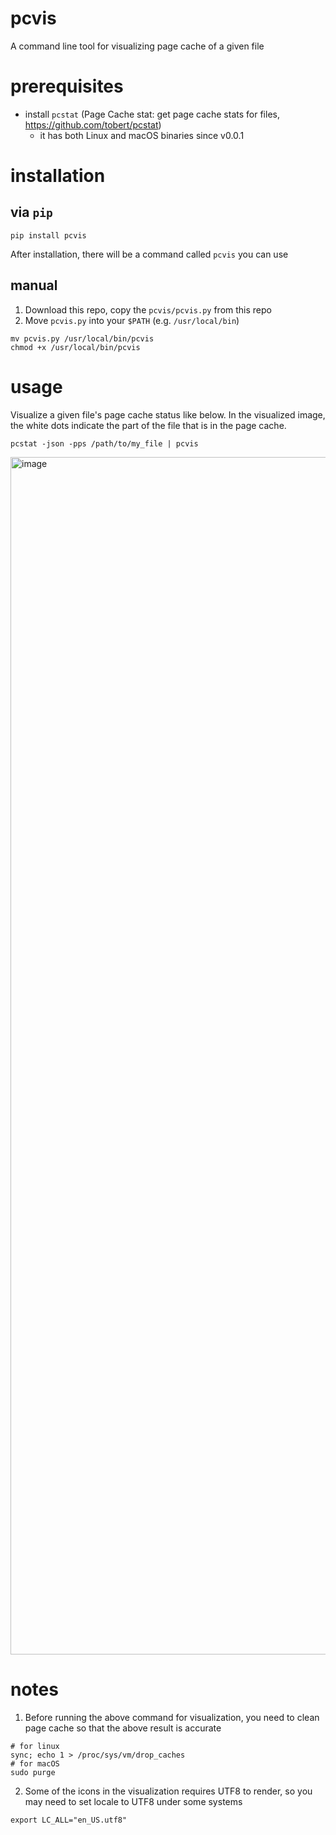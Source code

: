 # pcvis
A command line tool for visualizing page cache of a given file

# prerequisites
* install `pcstat` (Page Cache stat: get page cache stats for files, https://github.com/tobert/pcstat)
  * it has both Linux and macOS binaries since v0.0.1

# installation
## via `pip`
```
pip install pcvis
```
After installation, there will be a command called `pcvis` you can use
## manual
1. Download this repo, copy the `pcvis/pcvis.py` from this repo
2. Move `pcvis.py` into your `$PATH` (e.g. `/usr/local/bin`)
```
mv pcvis.py /usr/local/bin/pcvis
chmod +x /usr/local/bin/pcvis
```

# usage
Visualize a given file's page cache status like below. In the visualized image, the white dots indicate the part of the file that is in the page cache.
```
pcstat -json -pps /path/to/my_file | pcvis
```

<img width="1916" alt="image" src="https://user-images.githubusercontent.com/27754/204568345-ecf236d3-3151-4f3e-8c2b-cf30f9833091.png">


# notes
1. Before running the above command for visualization, you need to clean page cache so that the above result is accurate

```
# for linux
sync; echo 1 > /proc/sys/vm/drop_caches 
# for macOS
sudo purge
```

2. Some of the icons in the visualization requires UTF8 to render, so you may need to set locale to UTF8 under some systems
```
export LC_ALL="en_US.utf8"
```


